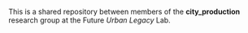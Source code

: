 This is a shared repository between members of the **city_production** research group at the Future *Urban Legacy* Lab.
